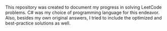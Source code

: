 This repository was created to document my progress in solving LeetCode problems. C# was my choice of programming language for this endeavor. Also, besides my own original answers, I tried to include the optimized and best-practice solutions as well.
